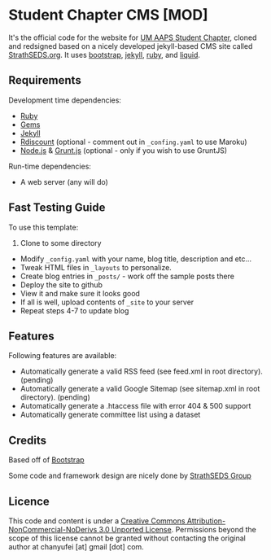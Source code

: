 Student Chapter CMS [MOD]
================
It's the official code for the website for [UM AAPS Student Chapter][umaaps], cloned and redsigned based on a nicely developed jekyll-based CMS site called [StrathSEDS.org][ss]. It uses [bootstrap](https://github.com/twitter/bootstrap), [jekyll][jk], [ruby][rb], and [liquid](https://github.com/Shopify/liquid/).

Requirements
------------

Development time dependencies:

* [Ruby][rb]
* [Gems][gm]
* [Jekyll][jk]
* [Rdiscount][rd] (optional - comment out in `_confing.yaml` to use Maroku)
* [Node.js][no] & [Grunt.js][gr] (optional - only if you wish to use GruntJS)

Run-time dependencies:

* A web server (any will do)


Fast Testing Guide
----------------------

To use this template:

1. Clone to some directory
* Modify `_config.yaml` with your name, blog title, description and etc...
* Tweak HTML files in `_layouts` to personalize.
* Create blog entries in `_posts/` - work off the sample posts there
* Deploy the site to github
* View it and make sure it looks good
* If all is well, upload contents of `_site` to your server
* Repeat steps 4-7 to update blog

Features
--------

Following features are available:

* Automatically generate a valid RSS feed (see feed.xml in root directory). (pending)
* Automatically generate a valid Google Sitemap (see sitemap.xml in root directory). (pending)
* Automatically generate a .htaccess file with error 404 & 500 support
* Automatically generate committee list using a dataset

Credits
-------

Based off of [Bootstrap](http://getbootstrap.org/)

Some code and framework design are nicely done by [StrathSEDS Group][ss]


Licence
-------

This code and content is under a [Creative Commons Attribution-NonCommercial-NoDerivs 3.0 Unported License][cc-l]. Permissions beyond the scope of this license cannot be granted without contacting the original author at chanyufei [at] gmail [dot] com.


[rb]: http://www.ruby-lang.org/
[gm]: http://rubygems.org/
[jk]: https://github.com/mojombo/jekyll
[rd]: https://github.com/rtomayko/rdiscount/
[dp]: http://recursive-design.com
[gr]: http://gruntjs.com
[no]: http://nodejs.com
[cc-l]: http://creativecommons.org/licenses/by-nc-nd/3.0/deed.en_US
[ss]: http://strathseds.org
[umaaps]:http://umaaps.github.io
